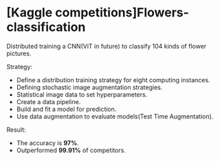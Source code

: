 # [Kaggle competitions]Flowers-classification

Distributed training a CNN(ViT in future) to classify 104 kinds of flower pictures.

Strategy:
* Define a distribution training strategy for eight computing instances.
* Defining stochastic image augmentation strategies.
* Statistical image data to set hyperparameters.
* Create a data pipeline.
* Build and fit a model for prediction.
* Use data augmentation to evaluate models(Test Time Augmentation).

Result:
* The accuracy is **97%**.
* Outperformed **99.91%** of competitors.
